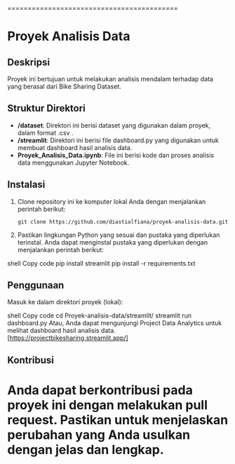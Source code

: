 ==========================================
# Proyek Analisis Data

## Deskripsi

Proyek ini bertujuan untuk melakukan analisis mendalam terhadap data yang berasal dari Bike Sharing Dataset.
## Struktur Direktori

- **/dataset**: Direktori ini berisi dataset yang digunakan dalam proyek, dalam format .csv .
- **/streamlit**: Direktori ini berisi file dashboard.py yang digunakan untuk membuat dashboard hasil analisis data.
- **Proyek_Analisis_Data.ipynb**: File ini berisi kode dan proses analisis data menggunakan Jupyter Notebook.

## Instalasi

1. Clone repository ini ke komputer lokal Anda dengan menjalankan perintah berikut:

   ```shell
   git clone https://github.com/diastialfiana/proyek-analisis-data.git

2. Pastikan lingkungan Python yang sesuai dan pustaka yang diperlukan terinstal. Anda dapat menginstal pustaka yang diperlukan dengan menjalankan perintah berikut:

shell
Copy code
pip install streamlit
pip install -r requirements.txt

## Penggunaan

Masuk ke dalam direktori proyek (lokal):

shell
Copy code
cd Proyek-analisis-data/streamlit/
streamlit run dashboard.py
Atau, Anda dapat mengunjungi Project Data Analytics untuk melihat dashboard hasil analisis data. [https://projectbikesharing.streamlit.app/]

## Kontribusi
Anda dapat berkontribusi pada proyek ini dengan melakukan pull request. Pastikan untuk menjelaskan perubahan yang Anda usulkan dengan jelas dan lengkap.
==========================================
